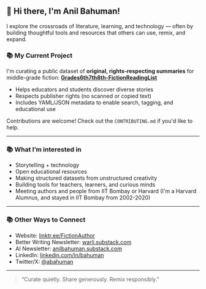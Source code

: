 ## 👋 Hi there, I'm Anil Bahuman!

I explore the crossroads of literature, learning, and technology — often by building thoughtful tools and resources that others can use, remix, and expand.

### 📚 My Current Project
I'm curating a public dataset of **original, rights-respecting summaries** for middle-grade fiction:
[**Grades6th7th8th-FictionReadingList**](https://github.com/trustnexus/Grades6th7th8th-FictionReadingList)

- Helps educators and students discover diverse stories
- Respects publisher rights (no scanned or copied text)
- Includes YAML/JSON metadata to enable search, tagging, and educational use

Contributions are welcome! Check out the `CONTRIBUTING.md` if you'd like to help.

---

### 📚 What I’m interested in
- Storytelling + technology
- Open educational resources
- Making structured datasets from unstructured creativity
- Building tools for teachers, learners, and curious minds
- Meeting authors and people from IIT Bombay or Harvard (I'm a Harvard Alumnus, and stayed in IIT Bombay from 2002-2020) 

---

### 📚 Other Ways to Connect
- Website: [linktr.ee/FictionAuthor](https://linktr.ee/FictionAuthor)
- Better Writing Newsletter: [warli.substack.com](https://warli.substack.com)
- AI Newsletter: [anilbahuman.substack.com](https://anilbahuman.substack.com)
- LinkedIn: [linkedin.com/in/bahuman](https://linkedin.com/in/bahuman)
- Twitter/X: [@abahuman](https://twitter.com/abahuman)

---

> “Curate quietly. Share generously. Remix responsibly.”
